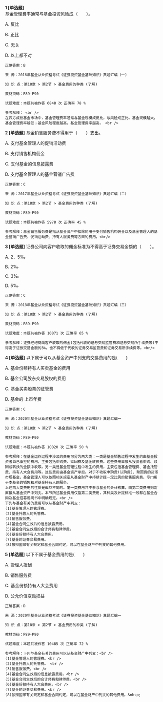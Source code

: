 **1 [单选题]**  <br />
基金管理费率通常与基金投资风险成（　　）。 

A. 反比

B. 正比

C. 无关

D. 以上都不对 

```
正确答案：B

来 源：2016年基金从业资格考试《证券投资基金基础知识》真题汇编（一)

知 识 点：第18章 > 第2节 > 基金费用的种类 (了解)

教材页码：P89-P90

试题难度：本题共被作答 6848 次 正确率 78 %

参考解释： <br />
在西方成熟基金市场中，基金管理费率通常与基金规模成反比，与风险成正比。基金规模越大。基金管理费率越低；基金风险程度越高，基金管理费率越高。 <br />

```


**2 [单选题]** 基金销售服务费不得用于（　　）支出。

A. 支付基金管理人的促销活动费

B. 支付销售机构佣金

C. 支付基金的信息披露费

D. 支付基金管理人的基金营销广告费<br/>

```
正确答案：C

来 源：2017年基金从业资格考试《证券投资基金基础知识》真题汇编（二）

知 识 点：第18章 > 第2节 > 基金费用的种类 (了解)

教材页码：P89-P90

试题难度：本题共被作答 5978 次 正确率 45 %

参考解释：基金销售服务费是指从基金资产中扣除的用于支付销售机构佣金以及基金管理人的基金营销广告费、促销活动费、持有人服务费等方面的费用。<br/>
```


**3 [单选题]** 证券公司向客户收取的佣金标准为不得高于证券交易金额的（　　）。

A. 2．5‰

B. 2‰

C. 3‰

D. 5‰<br/>

```
正确答案：C

来 源：2018年基金从业资格考试《证券投资基金基础知识》真题汇编（三）

知 识 点：第18章 > 第2节 > 基金费用的种类 (了解)

教材页码：P89-P90

试题难度：本题共被作答 10871 次 正确率 65 %

参考解释：证券经纪商向客户收取的佣金(包括代收的证券交易监管费和证券交易所手续费等)不得高于证券交易金额的3‰，也不得低于代收的证券交易监管费和证券交易所手续费等。<br/>
```


**4 [单选题]** 以下属于可以从基金资产中列支的交易费用的是(&emsp;&emsp;)

A. 基金份额持有人买卖基金的费用

B. 基金公司股东交易股权的费用

C. 基金买卖股票的证管费

D. 基金的 上市年费

```
正确答案：C

来 源：2020年基金从业资格考试《证券投资基金基础知识》真题汇编一

知 识 点：第18章 > 第2节 > 基金费用的种类 (了解)

教材页码：P89-P90

试题难度：本题共被作答 10820 次 正确率 50 %

参考解释：在基金运作过程中涉及的费用可分为两大类：一类是基金销售过程中发生的由基金投资者自己承担的费用，主要包括申购费、赎回费及基金转换费。这些费用直接从投资者申购、赎回或转换的金额中收取。另一类是基金管理过程中发生的费用，主要包括基金管理费、基金托管费、持有人大会费用等。这些费用由基金资产承担。对于不收取申购费(认购费)、赎回费的货币市场基金，基金管理人可以依照相关规定从基金财产中持续计提一定比例的销售服务费，专门用于本基金的销售和对基金持有人的服务。
上述两大类费用的性质是截然不同的。第一类费用并不参与基金的会计核算，而第二类费用则需直接从基金资产中列支。本节所述基金费用仅指第二类费用，其种类及计提标准一般都在基金合同及基金招募说明书中明确规定。<br />
下列与基金有关的费用可以从基金财产中列支：
(1)基金管理人的管理费。
(2)基金托管人的托管费。 
(3)销售服务费。
(4)基金合同生效后的信息披露费用。
(5)基金合同生效后的会计师费和律师费。
(6)基金份额持有人大会费用。
(7)基金的证券交易费用。
(8)按照国家有关规定和基金合同约定，可以在基金财产中列支的其他费用。
```


**5 [单选题]** 以下不属于基金费用的是(&emsp;&emsp;)

A. 管理人报酬

B. 销售服务费

C. 基金份额持有人大会费用

D. 公允价值变动损益

```
正确答案：D

来 源：2020年基金从业资格考试《证券投资基金基础知识》真题汇编一

知 识 点：第18章 > 第2节 > 基金费用的种类 (了解)

教材页码：P89-P90

试题难度：本题共被作答 10485 次 正确率 72 %

参考解释：下列与基金有关的费用可以从基金财产中列支：<br />
(1)基金管理人的管理费。<br />
(2)基金托管人的托管费。 <br />
(3)销售服务费。<br />
(4)基金合同生效后的信息披露费用。<br />
(5)基金合同生效后的会计师费和律师费。<br />
(6)基金份额持有人大会费用。<br />
(7)基金的证券交易费用。<br />
(8)按照国家有关规定和基金合同约定，可以在基金财产中列支的其他费用。&nbsp;
```

